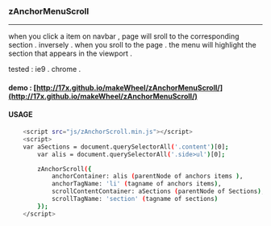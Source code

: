 ### zAnchorMenuScroll
***

when you click a item on navbar , page will sroll to the corresponding section . inversely . when you sroll to the page . the menu will highlight the section that appears in the viewport .

tested : ie9 . chrome .

#### demo : [http://17x.github.io/makeWheel/zAnchorMenuScroll/](http://17x.github.io/makeWheel/zAnchorMenuScroll/)

#### USAGE

```bash
    <script src="js/zAnchorScroll.min.js"></script>
    <script>
    var aSections = document.querySelectorAll('.content')[0];
        var alis = document.querySelectorAll('.side>ul')[0];

        zAnchorScroll({
            anchorContainer: alis (parentNode of anchors items ),
            anchorTagName: 'li' (tagname of anchors items),
            scrollContentContainer: aSections (parentNode of Sections),
            scrollTagName: 'section' (tagname of sections)
        });
    </script>
```